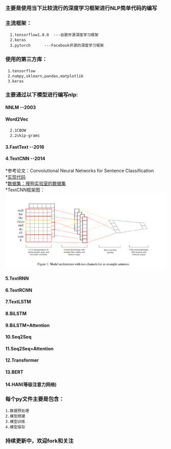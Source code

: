 ### 主要是使用当下比较流行的深度学习框架进行NLP简单代码的编写

### 主流框架：

      1.tensorflow1.8.0  ---谷歌开源深度学习框架
      2.keras
      3.pytorch      ---Facebook开源的深度学习框架

### 使用的第三方库：

     1.tensorflow
     2.numpy,sklearn,pandas,matplotlib
     3.keras

### 主要通过以下模型进行编写nlp:

   #### NNLM  --2003

   #### Word2Vec 
      2.1CBOW
      2.2skip-grams

   #### 3.FastText  --2016

   #### 4.TextCNN   --2014 
   *参考论文：Convolutional Neural Networks for Sentence Classification \
         *[实现代码](https://github.com/jiangzhongkai/NLP_From_Zero_to_One/tree/master/TextCNN)\
         *[数据集：搜狗实验室的数据集](https://www.sogou.com/labs/resource/cs.php)\
         *TextCNN框架图：![](images/textCNN.jpg)
   #### 5.TextRNN

   #### 6.TextRCNN

   #### 7.TextLSTM

   #### 8.BiLSTM

   #### 9.BiLSTM+Attention

   #### 10.Seq2Seq

   #### 11.Seq2Seq+Attention

   #### 12.Transformer

   #### 13.BERT 

   #### 14.HAN(等级注意力网络)
     

### 每个py文件主要是包含：

    1.数据预处理
    2.模型搭建
    3.模型训练
    4.模型保存

### 持续更新中，欢迎fork和关注



